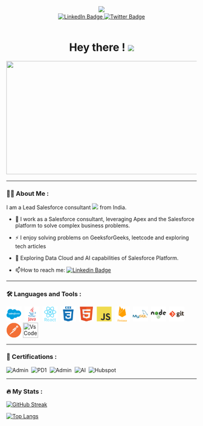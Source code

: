 <!-- Banner Image -->
<div id="header" align="center">
  <img src="https://media.giphy.com/media/M9gbBd9nbDrOTu1Mqx/giphy.gif" width="100"/>
</div>

<!-- Social Links Here -->

<div id="badges" align="center">
  <a href="https://www.linkedin.com/in/vijesh19/" target="_blank">
    <img src="https://img.shields.io/badge/LinkedIn-blue?style=for-the-badge&logo=linkedin&logoColor=white" alt="LinkedIn Badge"/>
  </a>
  <a href="https://x.com/vijesh_19" target="_blank">
    <img src="https://img.shields.io/twitter/follow/Vijesh_19?logo=x&logoColor=white&style=for-the-badge" alt="Twitter Badge"/>
  </a>
</div>

<div align="center">
  <img src="https://komarev.com/ghpvc/?username=VijeshSharma&style=flat-square&color=blue" alt=""/>
</div>


<!-- About content here -->
<div id="body" align="center">
  <h1>
   Hey there ! <img src="https://media.giphy.com/media/hvRJCLFzcasrR4ia7z/giphy.gif" width="30px"/>
 </h1>
<div>

<div align="center">
  <img src="https://i.giphy.com/media/v1.Y2lkPTc5MGI3NjExanBzOHdvcDVvazV0cHhsem9jMm12dXFhdGQ2ODFwczg5ZmRtMDMyaCZlcD12MV9pbnRlcm5hbF9naWZfYnlfaWQmY3Q9Zw/a6AhHy0NNmsKo1JK1D/giphy.gif" width="600" height="300"/>
</div>

<div align="left">
  
  ---
  
  ### :man_technologist: About Me :

  I am a Lead Salesforce consultant <img src="https://media.giphy.com/media/WUlplcMpOCEmTGBtBW/giphy.gif" width="30"> from India.

- :telescope: I work as a Salesforce consultant, leveraging Apex and the Salesforce platform to solve complex business problems.

- :zap:  I enjoy solving problems on GeeksforGeeks, leetcode and exploring tech articles
  
- :seedling: Exploring Data Cloud and AI capabilities of Salesforce Platform.

- :mailbox:How to reach me: [![Linkedin Badge](https://img.shields.io/badge/-kakbar-blue?style=flat&logo=Linkedin&logoColor=white)](https://www.linkedin.com/in/vijesh19/)

---

### :hammer_and_wrench: Languages and Tools :

<div>
  <img src="https://github.com/devicons/devicon/blob/master/icons/salesforce/salesforce-original.svg" title="Salesforce" alt="Salesforce" width="40" height="40"/>&nbsp;
  <img src="https://github.com/devicons/devicon/blob/master/icons/java/java-original-wordmark.svg" title="Java" alt="Java" width="40" height="40"/>&nbsp;
  <img src="https://github.com/devicons/devicon/blob/master/icons/react/react-original-wordmark.svg" title="React" alt="React" width="40" height="40"/>&nbsp;
  <img src="https://github.com/devicons/devicon/blob/master/icons/css3/css3-plain-wordmark.svg"  title="CSS3" alt="CSS" width="40" height="40"/>&nbsp;
  <img src="https://github.com/devicons/devicon/blob/master/icons/html5/html5-original.svg" title="HTML5" alt="HTML" width="40" height="40"/>&nbsp;
  <img src="https://github.com/devicons/devicon/blob/master/icons/javascript/javascript-original.svg" title="JavaScript" alt="JavaScript" width="40" height="40"/>&nbsp;
  <img src="https://github.com/devicons/devicon/blob/master/icons/firebase/firebase-plain-wordmark.svg" title="Firebase" alt="Firebase" width="40" height="40"/>&nbsp;
  <img src="https://github.com/devicons/devicon/blob/master/icons/mysql/mysql-original-wordmark.svg" title="MySQL"  alt="MySQL" width="40" height="40"/>&nbsp;
  <img src="https://github.com/devicons/devicon/blob/master/icons/nodejs/nodejs-original-wordmark.svg" title="NodeJS" alt="NodeJS" width="40" height="40"/>&nbsp;
  <img src="https://github.com/devicons/devicon/blob/master/icons/git/git-original-wordmark.svg" title="Git" **alt="Git" width="40" height="40"/>
  <img src="https://github.com/devicons/devicon/blob/master/icons/postman/postman-original.svg" title="Postman" **alt="Postman" width="40" height="40"/>
  <img src="https://user-images.githubusercontent.com/25181517/192108891-d86b6220-e232-423a-bf5f-90903e6887c3.png" title="VsCode" **alt="VsCode" width="40" height="40"/>
</div>

---

### 📜 Certifications :
<div>  
  <img src="https://developer.salesforce.com/resources2/certification-site/images/Certifications-logo/Administrator.png" title="Admin" alt="Admin" width="100" height="100"/>&nbsp;
  <img src="https://sfcertified.com/wp-content/uploads/2022/04/Platform-Developer-I.png" title="PD1" alt="PD1" width="100" height="100"/>&nbsp;
  <img src="https://salesforcescouts.com/wp-content/uploads/2022/12/image-38.png" title="Admin" alt="Admin" width="100" height="100"/>&nbsp;
  <img src="https://developer.salesforce.com/resources2/certification-site/images/Certifications-logo/ai-associate.png?v=2" title="AI" alt="AI" width="200" height="100"/>&nbsp;  
  <img src="https://digitale.gr/wp-content/uploads/2021/08/Group-2302-e1722399372758.png" title="HubSpot" alt="Hubspot" width="200" height="100"/>&nbsp;  
</div>


---

### :fire: My Stats :
[![GitHub Streak](https://streak-stats.demolab.com?user=VijeshSharma)](https://git.io/streak-stats)

[![Top Langs](https://github-readme-stats.vercel.app/api/top-langs/?username=VijeshSharma&layout=compact&theme=vision-friendly-dark)](https://github.com/anuraghazra/github-readme-stats)
  
</div>

